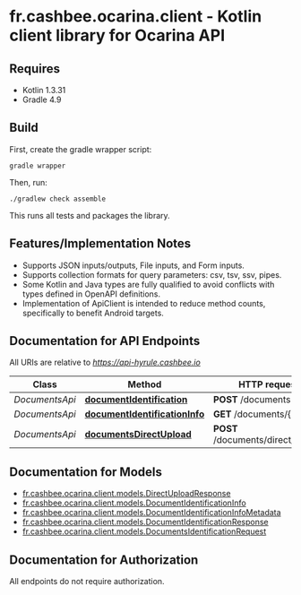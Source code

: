 # fr.cashbee.ocarina.client - Kotlin client library for Ocarina API

## Requires

* Kotlin 1.3.31
* Gradle 4.9

## Build

First, create the gradle wrapper script:

```
gradle wrapper
```

Then, run:

```
./gradlew check assemble
```

This runs all tests and packages the library.

## Features/Implementation Notes

* Supports JSON inputs/outputs, File inputs, and Form inputs.
* Supports collection formats for query parameters: csv, tsv, ssv, pipes.
* Some Kotlin and Java types are fully qualified to avoid conflicts with types defined in OpenAPI definitions.
* Implementation of ApiClient is intended to reduce method counts, specifically to benefit Android targets.

<a name="documentation-for-api-endpoints"></a>
## Documentation for API Endpoints

All URIs are relative to *https://api-hyrule.cashbee.io*

Class | Method | HTTP request | Description
------------ | ------------- | ------------- | -------------
*DocumentsApi* | [**documentIdentification**](docs/DocumentsApi.md#documentidentification) | **POST** /documents | 
*DocumentsApi* | [**documentIdentificationInfo**](docs/DocumentsApi.md#documentidentificationinfo) | **GET** /documents/{uuid} | 
*DocumentsApi* | [**documentsDirectUpload**](docs/DocumentsApi.md#documentsdirectupload) | **POST** /documents/direct_upload | 


<a name="documentation-for-models"></a>
## Documentation for Models

 - [fr.cashbee.ocarina.client.models.DirectUploadResponse](docs/DirectUploadResponse.md)
 - [fr.cashbee.ocarina.client.models.DocumentIdentificationInfo](docs/DocumentIdentificationInfo.md)
 - [fr.cashbee.ocarina.client.models.DocumentIdentificationInfoMetadata](docs/DocumentIdentificationInfoMetadata.md)
 - [fr.cashbee.ocarina.client.models.DocumentIdentificationResponse](docs/DocumentIdentificationResponse.md)
 - [fr.cashbee.ocarina.client.models.DocumentsIdentificationRequest](docs/DocumentsIdentificationRequest.md)


<a name="documentation-for-authorization"></a>
## Documentation for Authorization

All endpoints do not require authorization.
